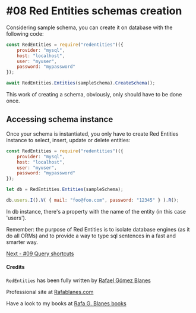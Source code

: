 # #08 Red Entities schemas creation

Considering sample schema, you can create it on database with the following code:

```js
const RedEntities = require("redentities")({
    provider: "mysql",
    host: "localhost",
    user: "myuser",
    password: "mypassword"
});

await RedEntities.Entities(sampleSchema).CreateSchema();
```

This work of creating a schema, obviously, only should have to be done once.

## Accessing schema instance

Once your schema is instantiated, you only have to create Red Entities instance to select, insert, update or delete entities:

```js
const RedEntities = require("redentities")({
    provider: "mysql",
    host: "localhost",
    user: "myuser",
    password: "mypassword"
});

let db = RedEntities.Entities(sampleSchema);

db.users.I().V( { mail: "foo@foo.com", password: "12345" } ).R();
```

In db instance, there's a property with the name of the entity (in this case 'users').

Remember: the purpose of Red Entities is to isolate database engines (as it do all ORMs) and to provide a way to type sql sentences in a fast and smarter way.

[Next - #09 Query shortcuts](/docs/09-queryshortcuts.md)

#### Credits

`RedEntities` has been fully written by  [Rafael Gómez Blanes](https://github.com/gomezbl)

Professional site at [Rafablanes.com](https://www.rafablanes.com)

Have a look to my books at [Rafa G. Blanes books](https://www.rafablanes.com/mislibros)